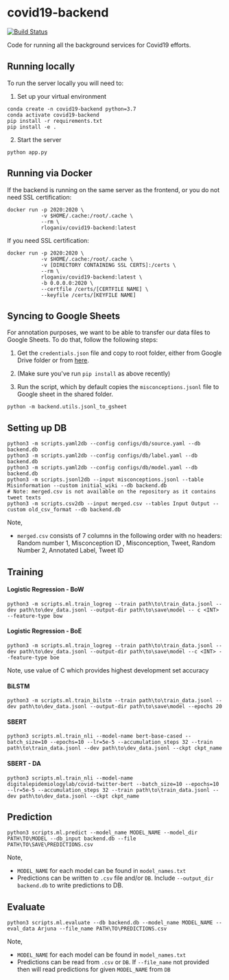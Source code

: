 # covid19-backend

[![Build Status](https://travis-ci.com/ucinlp/covid19-backend.svg?branch=master)](https://travis-ci.com/ucinlp/covid19-backend)

Code for running all the background services for Covid19 efforts.

## Running locally

To run the server locally you will need to:

1. Set up your virtual environment
```{bash}
conda create -n covid19-backend python=3.7
conda activate covid19-backend
pip install -r requirements.txt
pip install -e .
```

2. Start the server
```{bash}
python app.py
```

## Running via Docker

If the backend is running on the same server as the frontend, or you do not need SSL certification:
```{bash}
docker run -p 2020:2020 \
           -v $HOME/.cache:/root/.cache \
           --rm \
           rloganiv/covid19-backend:latest
```

If you need SSL certification:

```{bash}
docker run -p 2020:2020 \
           -v $HOME/.cache:/root/.cache \
           -v [DIRECTORY CONTAINING SSL CERTS]:/certs \
           --rm \
           rloganiv/covid19-backend:latest \
           -b 0.0.0.0:2020 \
           --certfile /certs/[CERTFILE NAME] \
           --keyfile /certs/[KEYFILE NAME]
```

## Syncing to Google Sheets

For annotation purposes, we want to be able to transfer our data files to Google Sheets. To do that, follow the following steps:

1. Get the `credentials.json` file and copy to root folder, either from Google Drive folder or from [here](https://developers.google.com/sheets/api/quickstart/python).

2. (Make sure you've run `pip install` as above recently)

3. Run the script, which by default copies the `misconceptions.jsonl` file to Google sheet in the shared folder.

```(bash)
python -m backend.utils.jsonl_to_gsheet
```

## Setting up DB
```
python3 -m scripts.yaml2db --config configs/db/source.yaml --db backend.db
python3 -m scripts.yaml2db --config configs/db/label.yaml --db backend.db
python3 -m scripts.yaml2db --config configs/db/model.yaml --db backend.db
python3 -m scripts.jsonl2db --input misconceptions.jsonl --table Misinformation --custom initial_wiki --db backend.db
# Note: merged.csv is not available on the repository as it contains tweet texts
python3 -m scripts.csv2db --input merged.csv --tables Input Output --custom old_csv_format --db backend.db
```

Note,
* `merged.csv` consists of 7 columns in the following order with no headers: Random number 1, Misconception ID , Misconception, Tweet, Random Number 2, Annotated Label, Tweet ID

## Training

#### Logistic Regression - BoW
```
python3 -m scripts.ml.train_logreg --train path\to\train_data.jsonl --dev path\to\dev_data.jsonl --output-dir path\to\save\model -- c <INT> --feature-type bow
```
#### Logistic Regression - BoE
```
python3 -m scripts.ml.train_logreg --train path\to\train_data.jsonl --dev path\to\dev_data.jsonl --output-dir path\to\save\model --c <INT> --feature-type boe
```
Note, use value of C which provides highest development set accuracy

#### BiLSTM
```
python3 -m scripts.ml.train_bilstm --train path\to\train_data.jsonl --dev path\to\dev_data.jsonl --output-dir path\to\save\model --epochs 20
```
#### SBERT
```
python3 scripts.ml.train_nli --model-name bert-base-cased --batch_size=10 --epochs=10 --lr=5e-5 --accumulation_steps 32 --train path\to\train_data.jsonl --dev path\to\dev_data.jsonl --ckpt ckpt_name
```
#### SBERT - DA
```
python3 scripts.ml.train_nli --model-name digitalepidemiologylab/covid-twitter-bert --batch_size=10 --epochs=10 --lr=5e-5 --accumulation_steps 32 --train path\to\train_data.jsonl --dev path\to\dev_data.jsonl --ckpt ckpt_name

```

## Prediction
```
python3 scripts.ml.predict --model_name MODEL_NAME --model_dir PATH\TO\MODEL --db_input backend.db --file PATH\TO\SAVE\PREDICTIONS.csv
```

Note,
* `MODEL_NAME` for each model can be found in `model_names.txt`
* Predictions can be written to `.csv` file and/or `DB`. Include `--output_dir backend.db` to write predictions to DB.

## Evaluate

```
python3 scripts.ml.evaluate --db backend.db --model_name MODEL_NAME --eval_data Arjuna --file_name PATH\TO\PREDICTIONS.csv
```
Note,
* `MODEL_NAME` for each model can be found in `model_names.txt`
* Predictions can be read from `.csv` or `DB`. If `--file_name` not provided then will read predictions for given `MODEL_NAME` from `DB`